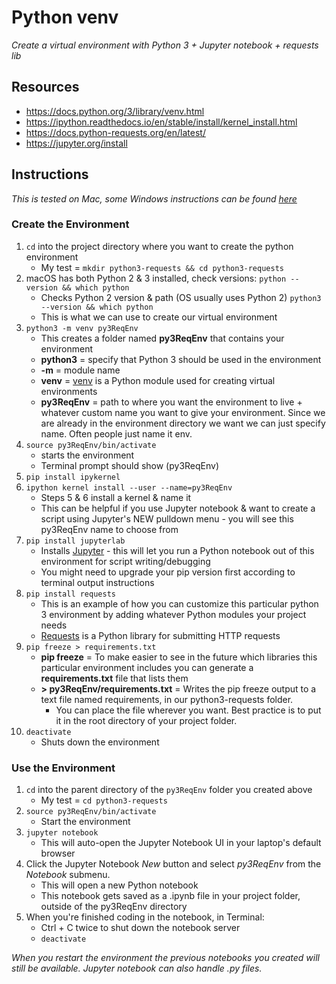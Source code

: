 # Python venv
*Create a virtual environment with Python 3 + Jupyter notebook + requests lib*

## Resources
* https://docs.python.org/3/library/venv.html
* https://ipython.readthedocs.io/en/stable/install/kernel_install.html
* https://docs.python-requests.org/en/latest/
* https://jupyter.org/install

## Instructions
*This is tested on Mac, some Windows instructions can be found [here](https://docs.python.org/3/library/venv.html)*

### Create the Environment
1. `cd` into the project directory where you want to create the python environment
    * My test = `mkdir python3-requests && cd python3-requests`
2. macOS has both Python 2 & 3 installed, check versions:
    `python --version && which python`
      * Checks Python 2 version & path (OS usually uses Python 2)
    `python3 --version && which python` 
      * This is what we can use to create our virtual environment
3. `python3 -m venv py3ReqEnv`
    * This creates a folder named **py3ReqEnv** that contains your environment
    * **python3** = specify that Python 3 should be used in the environment
    * **-m** = module name
    * **venv** = [venv](https://docs.python.org/3/library/venv.html) is a Python module used for creating virtual environments
    * **py3ReqEnv** = path to where you want the environment to live + whatever custom name you want to give your environment. Since we are already in the environment directory we want we can just specify name. Often people just name it env.
4. `source py3ReqEnv/bin/activate`
    * starts the environment
    * Terminal prompt should show (py3ReqEnv)
5. `pip install ipykernel`
6. `ipython kernel install --user --name=py3ReqEnv`
    * Steps 5 & 6 install a kernel & name it 
    * This can be helpful if you use Jupyter notebook & want to create a script using Jupyter's NEW pulldown menu - you will see this py3ReqEnv name to choose from
7. `pip install jupyterlab`
    * Installs [Jupyter](https://jupyter.org/index.html) - this will let you run a Python notebook out of this environment for script writing/debugging
    * You might need to upgrade your pip version first according to terminal output instructions
8. `pip install requests`
    * This is an example of how you can customize this particular python 3 environment by adding whatever Python modules your project needs
    * [Requests](https://docs.python-requests.org/en/latest/) is a Python library for submitting HTTP requests
9. `pip freeze > requirements.txt`
    * **pip freeze** = To make easier to see in the future which libraries this particular environment includes you can generate a **requirements.txt** file that lists them
    * **> py3ReqEnv/requirements.txt** = Writes the pip freeze output to a text file named requirements, in our python3-requests folder. 
      * You can place the file wherever you want. Best practice is to put it in the root directory of your project folder.
10. `deactivate`
    * Shuts down the environment

### Use the Environment
1. `cd` into the parent directory of the `py3ReqEnv` folder you created above
    * My test = `cd python3-requests`
2. `source py3ReqEnv/bin/activate`
    * Start the environment
3. `jupyter notebook`
    * This will auto-open the Jupyter Notebook UI in your laptop's default browser
4. Click the Jupyter Notebook *New* button and select *py3ReqEnv* from the *Notebook* submenu.
    * This will open a new Python notebook
    * This notebook gets saved as a .ipynb file in your project folder, outside of the py3ReqEnv directory
5. When you're finished coding in the notebook, in Terminal:
    * Ctrl + C twice to shut down the notebook server
    * `deactivate`

*When you restart the environment the previous notebooks you created will still be available.*
*Jupyter notebook can also handle .py files.*